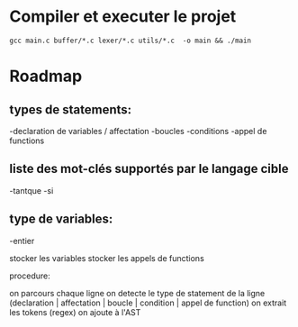 # Compiler et executer le projet
```gcc main.c buffer/*.c lexer/*.c utils/*.c  -o main && ./main```

# Roadmap

## types de statements:
-declaration de variables / affectation
-boucles
-conditions
-appel de functions

## liste des mot-clés supportés par le langage cible
-tantque
-si

## type de variables:
-entier


stocker les variables
stocker les appels de functions


procedure:

on parcours chaque ligne
on detecte le type de statement de la ligne (declaration | affectation | boucle | condition | appel de function)
on extrait les tokens (regex)
on ajoute à l'AST